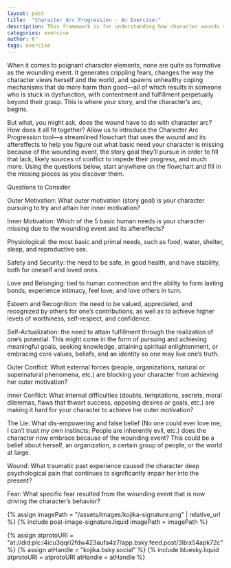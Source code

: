 ```yaml
---
layout: post
title:  "Character Arc Progression - An Exercise:"
description: This framework is for understanding how character wounds shape story arcs. By examining the relationship between traumatic past events and current behaviors, we can trace how wounds generate fears, false beliefs, and dysfunctional coping mechanisms. I provide targeted questions to help writers identify their characters' basic human needs, motivations, and conflicts that stem from these formative wounds. This flowchart approach helps create more psychologically complex character arcs.
categories: exercise
author: K°
tags: exercise
---
```


When it comes to poignant character elements, none are quite as formative as the wounding event. It
generates crippling fears, changes the way the character views herself and the world, and spawns unhealthy
coping mechanisms that do more harm than good—all of which results in someone who is stuck in
dysfunction, with contentment and fulfillment perpetually beyond their grasp. This is where your story, and
the character’s arc, begins.  

But what, you might ask, does the wound have to do with character arc? How does it all fit together?
Allow us to introduce the Character Arc Progression tool—a streamlined flowchart that uses the wound and
its aftereffects to help you figure out what basic need your character is missing because of the wounding
event, the story goal they’ll pursue in order to fill that lack, likely sources of conflict to impede their progress,
and much more. Using the questions below, start anywhere on the flowchart and fill in the missing pieces as
you discover them.

Questions to Consider

Outer Motivation: What outer motivation (story goal) is your character pursuing to try and attain her inner
motivation?  

Inner Motivation: Which of the 5 basic human needs is your character missing due to the wounding event
and its aftereffects?  

Physiological: the most basic and primal needs, such as food, water, shelter, sleep, and reproductive
sex.  

Safety and Security: the need to be safe, in good health, and have stability, both for oneself and loved
ones.  

Love and Belonging: tied to human connection and the ability to form lasting bonds, experience
intimacy, feel love, and love others in turn.  

Esteem and Recognition: the need to be valued, appreciated, and recognized by others for one’s
contributions, as well as to achieve higher levels of worthiness, self-respect, and confidence.

Self-Actualization: the need to attain fulfillment through the realization of one’s potential. This might
come in the form of pursuing and achieving meaningful goals, seeking knowledge, attaining spiritual
enlightenment, or embracing core values, beliefs, and an identity so one may live one’s truth.

Outer Conflict: What external forces (people, organizations, natural or supernatural phenomena, etc.) are
blocking your character from achieving her outer motivation?

Inner Conflict: What internal difficulties (doubts, temptations, secrets, moral dilemmas, flaws that thwart
success, opposing desires or goals, etc.) are making it hard for your character to achieve her outer motivation?

The Lie: What dis-empowering and false belief (No one could ever love me; I can’t trust my own instincts;
People are inherently evil, etc.) does the character now embrace because of the wounding event? This could
be a belief about herself, an organization, a certain group of people, or the world at large.

Wound: What traumatic past experience caused the character deep psychological pain that continues to
significantly impair her into the present?

Fear: What specific fear resulted from the wounding event that is now driving the character’s behavior?

<!-- signature -->
{% assign imagePath = "/assets/images/kojika-signature.png" | relative_url %}
{% include post-image-signature.liquid imagePath = imagePath %}

<!-- comments -->
{% assign atprotoURI = "at://did:plc:i4icu3qqri2fdw423aufa4z7/app.bsky.feed.post/3lbix54apk72c" %}
{% assign atHandle = "kojika.bsky.social" %}
{% include bluesky.liquid atprotoURI = atprotoURI atHandle = atHandle %}